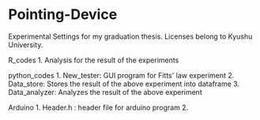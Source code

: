 # Pointing-Device
Experimental Settings for my graduation thesis.
Licenses belong to Kyushu University.

R_codes
	1. Analysis for the result of the experiments

python_codes
	1. New_tester: GUI program for Fitts' law experiment
	2. Data_store: Stores the result of the above experiment into dataframe
	3. Data_analyzer: Analyzes the result of the above experiment

Arduino
	1. Header.h : header file for arduino program
	2. 
